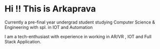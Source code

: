 # Hi !! This is Arkaprava

Currently a pre-final year undergrad student studying Computer Science & Engineering with spl. in IOT and Automation

I am a tech-enthusiast with experience in working in AR/VR , IOT and Full Stack Application.
